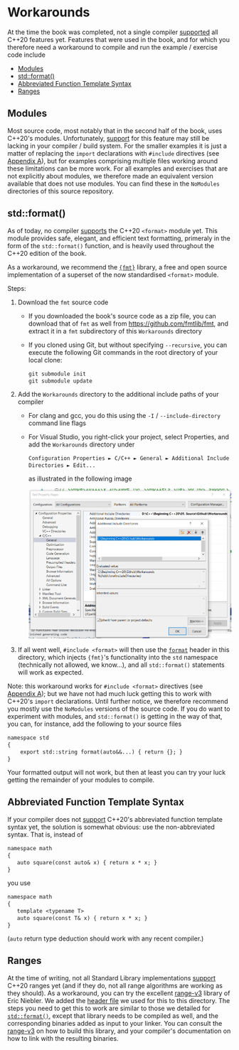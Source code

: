 # Workarounds

At the time the book was completed, 
not a single compiler [supported](https://en.cppreference.com/w/cpp/compiler_support) all C++20 features yet. 
Features that were used in the book, 
and for which you therefore need a workaround to compile and run the example / exercise code include

- [Modules](#modules)
- [std::format()](#format)  
- [Abbreviated Function Template Syntax](#abbreviated)  
- [Ranges](#ranges)  

<a name="modules"/>

## Modules

Most source code, most notably that in the second half of the book, uses C++20's modules.
Unfortunately, [support](https://en.cppreference.com/w/cpp/compiler_support) for this feature may still be lacking in your compiler / build system.
For the smaller examples it is just a matter of replacing the `import` declarations with `#include` directives 
(see [Appendix A](../Appendix.pdf)), but for examples comprising multiple files working around these limitations can be more work.
For all examples and exercises that are not explicitly about modules,
we therefore made an equivalent version available that does not use modules.
You can find these in the `NoModules` directories of this source repository.

<a name="format"/>

## std::format()
As of today, no compiler [supports](https://en.cppreference.com/w/cpp/compiler_support) the C++20 `<format>` module yet. 
This module provides safe, elegant, and efficient text formatting, primeraly in the form of the `std::format()` function,
and is heavily used throughout the C++20 edition of the book.

As a workaround, we recommend the [`{fmt}`](https://fmt.dev/) library, 
a free and open source implementation of a superset of the now standardised `<format>` module.

Steps:
1. Download the `fmt` source code 
   - If you downloaded the book's source code as a zip file, you can download that of `fmt` as well from https://github.com/fmtlib/fmt, 
     and extract it in a `fmt` subdirectory of this `Workarounds` directory
   - If you cloned using Git, but without specifying `--recursive`, 
     you can execute the following Git commands in the root directory of your local clone:
   
         git submodule init
         git submodule update
 
 2. Add the `Workarounds` directory to the additional include paths of your compiler
    - For clang and gcc, you do this using the `-I` / `--include-directory` command line flags
    - For Visual Studio, you right-click your project, select Properties,
      and add the `Workarounds` directory under 
      
          Configuration Properties ► C/C++ ► General ► Additional Include Directories ► Edit...
          
      as illustrated in the following image
      
      <img src="Images/VisualStudioAdditionalIncludeDirectories.png" width=480/>
      
 3. If all went well, `#include <format>` will then use the [`format`](format) header in this directory,
    which injects `{fmt}`'s functionality into the `std` namespace (technically not allowed, we know...), 
    and all `std::format()` statements will work as expected.

Note: this workaround works for `#include <format>` directives (see [Appendix A](../Appendix.pdf)); 
but we have not had much luck getting this to work with C++20's `import` declarations.
Until further notice, we therefore recommend you mostly use the `NoModules` versions of the source code.
If you do want to experiment with modules, and `std::format()` is getting in the way of that,
you can, for instance, add the following to your source files

    namespace std
    {
        export std::string format(auto&&...) { return {}; }
    }
    
Your formatted output will not work, 
but then at least you can try your luck getting the remainder of your modules to compile.

<a name="abbreviated"/>

## Abbreviated Function Template Syntax

If your compiler does not [support](https://en.cppreference.com/w/cpp/compiler_support) 
C++20's abbreviated function template syntax yet, the solution is somewhat obvious: 
use the non-abbreviated syntax. That is, instead of

    namespace math
    {
       auto square(const auto& x) { return x * x; }
    }
    
you use

    namespace math
    {
       template <typename T>
       auto square(const T& x) { return x * x; }
    }
    
(`auto` return type deduction should work with any recent compiler.)

<a name="ranges"/>

## Ranges

At the time of writing, 
not all Standard Library implementations [support](https://en.cppreference.com/w/cpp/compiler_support) C++20 ranges yet 
(and if they do, not all range algorithms are working as they should).
As a workaround, you can try the excellent [range-v3](https://github.com/ericniebler/range-v3) library of Eric Niebler.
We added the [header file](ranges) we used for this to this directory.
The steps you need to get this to work are similar to those we detailed for [`std::format()`](#format),
except that library needs to be compiled as well,
and the corresponding binaries added as input to your linker.
You can consult the [range-v3](https://github.com/ericniebler/range-v3#supported-compilers) on how to build this library,
and your compiler's documentation on how to link with the resulting binaries.
